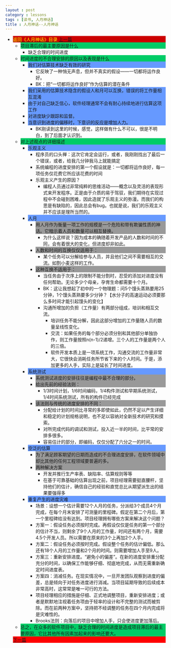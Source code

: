 ```yaml
---
layout : post
category : lessons
tags : [读书, 人月神话]
title : 人月神话--人月神话
---
```



<div><ul>
	<li><div style="background-color:#cc0000;">
<a href="/lessons/2013/01/30/man-month-read00/" title="返回《人月神话》目录"><font color="#FFFF00" >返回《人月神话》目录</font></a>
<a href="/lessons/2013/01/30/man-month-read01/" title="上一篇">上一篇</a></div>
	<ul>
	<li><div style="background-color:#00cc66;">项目滞后的最主要原因是什么</div>
		<ul>
	<li><div>缺乏合理的时间进度</div></li></ul></li>
	<li><div style="background-color:#00cc66;">时间进度的不合理安排的原因以及表现是什么</div>
		<ul>
	<li><div style="background-color:#6699ff;">我们对估算技术缺乏有效的研究</div>
		<ul>
	<li><div>它反映了一种悄无声息，但并不真实的假设——一切都将运作良好。</div></li>
	<li><div>BK：把“一切都将运作良好”作为估算的潜在条件</div></li></ul></li>
	<li><div style="background-color:#6699ff;">我们采用的估算技术隐含的假设人和月可以互换，错误的将工作量相互混淆</div></li>
	<li><div style="background-color:#6699ff;">由于对自己缺乏信心，软件经理通常不会有耐心持续地进行估算这项工作</div></li>
	<li><div style="background-color:#6699ff;">对进度缺少跟踪和监督。</div></li>
	<li><div style="background-color:#6699ff;">当意识到进度的偏移时，下意识的反应是增加人力。</div>
		<ul>
	<li><div>BK刚读到这里的时候，感觉，这样做有什么不可以，很是不明白，到了后面才认识到。</div></li></ul></li></ul></li>
	<li><div style="background-color:#00cc66;">对上述观点的详细描述</div>
		<ul>
	<li><div style="background-color:#6699ff;">乐观主义</div>
		<ul>
	<li><div>程序员的口头禅：这次它肯定会运行，或者，我刚刚找出了最后一个错误，或者，给我几分钟我马上就能搞定</div></li>
	<li><div>系统编程的进度安排的第一个假设就是：一切都将运作良好，每一项任务仅花费它所应该花费的时间</div></li>
	<li><div>乐观主义产生的原因？</div>
		<ul>
	<li><div>编程人员通过非常纯粹的思维活动——概念以及灵活的表现形式来开发程序。正是由于介质的易于驾驭，我们期待在实现过程中不会碰到困难，因此造就了乐观主义的弥漫。而我们的构思是有缺陷的，因此总会有bug。也就是说，我们的乐观主义并不应该是理所当然的。</div></li></ul></li></ul></li>
	<li><div style="background-color:#6699ff;">人月</div>
		<ul>
	<li><div style="background-color:#999999;">用人月作为衡量一项工作的规模是一个危险和带有欺骗性质的神话。它暗示着人员和数量可以相互替换。</div>
		<ul>
	<li><div>为什么这样说？因为成本的确随着开发产品的人数和时间的不同，会有着很大的变化，但进度却非如此。</div></li></ul></li>
	<li><div style="background-color:#999999;">人数和时间的互换仅仅适用于：</div>
		<ul>
	<li><div>某个任务可以分解给参与人员，并且他们之间不需要相互的交流。如割小麦这样的工作。</div></li></ul></li>
	<li><div style="background-color:#999999;">这种互换不适用于：</div>
		<ul>
	<li><div>当任务由于次序上的限制不能分割时，忍受的添加对进度没有任何帮助。无论多少个母亲，孕育生命都需要十个月。</div></li>
	<li><div>BK：这让我想起了初中的一个物理题：问5个馒头蒸熟要用25分钟，1个馒头蒸熟要多少分钟？【水分子的高速运动必须要那么多时间才能引起馒头的变化】</div></li>
	<li><div>沟通所增加的负担（工作量）有两部分组成，培训和相互交流。</div>
		<ul>
	<li><div>培训任务不能分解，因此这部分增加的工作量随人员的数量呈线性变化。</div></li>
	<li><div>交流：如果任务的每个部分必须分别和其他部分单独协作，则工作量按照n(n-1)/2递增。三个人的工作量是两个人的三倍。</div></li>
	<li><div>软件开发本质上是一项系统工作，沟通交流的工作量非常大，它很快会消耗任务所节省下来的个人时间。于是，添加更多的人手，实际上是延长了时间进度。</div></li></ul></li></ul></li></ul></li>
	<li><div style="background-color:#6699ff;">系统测试</div>
		<ul>
	<li><div style="background-color:#999999;">系统测试进度的安排往往是编程中最不合理的部分。</div></li>
	<li><div style="background-color:#999999;">给出先前的经验法则：</div>
		<ul>
	<li><div>1/3时间计划，1/6时间编码，1/4构件测试和早期系统测试，1/4时间系统测试，所有的构件已经完成</div></li></ul></li>
	<li><div style="background-color:#999999;">该法则与传统的进度安排的不同：</div>
		<ul>
	<li><div>分配给计划的时间比寻常的多即使如此，仍然不足以产生详细和稳定的计划规格说明，也不足以容纳对全新技术的研究和摸索。</div></li>
	<li><div>对所完成代码的调试和测试，投入近一半的时间，比平常的安排多很多。</div></li>
	<li><div>容易估计的部分，即编码，仅仅分配了六分之一的时间。</div></li></ul></li></ul></li>
	<li><div style="background-color:#6699ff;">空泛的估算</div>
		<ul>
	<li><div style="background-color:#999999;">为了满足顾客期望的日期而造成的不合理进度安排，在软件领域中却比其他的任何工程领域要普遍的多。</div></li>
	<li><div style="background-color:#999999;">两种解决方案</div>
		<ul>
	<li><div>开发并推行生产率表、缺陷率、估算规则等等</div></li>
	<li><div>在基于可靠基础的估算出现之前，项目经理需要挺直腰杆，坚持他们的估计，确信自己的经验和直觉总比从期望派生出的结果要强得多</div></li></ul></li></ul></li>
	<li><div style="background-color:#6699ff;">重复产生的进度灾难</div>
		<ul>
	<li><div>场景：设想一个估计需要12个人月的任务，分派给3个成员4个月完成，在每个月末安排了可测量的里程碑。假定在第二个月后，第一个里程碑给没有达到。项目经理拥有哪些方案来解决这个问题？</div></li>
	<li><div>方案一：假设任务必须按时完成。再假设仅仅是任务的第一个部分的估计不当，则剩余了9个人月的工作量，时间还有两个月，需要4.5个开发人员。所以需要在原来的3个上再加2个人手。</div></li>
	<li><div>方案二：假设任务必须按时完成。假设整个任务的估计偏低。那么还有18个人月的工作量和2个月的时间。则需要增加人手至9人。</div></li>
	<li><div>方案三：重新安排进度。“避免小的偏差”。在新的进度安排重分配充分的时间，以确保工作能够仔细、彻底地完成，从而无需重新确定时间进度表。</div></li>
	<li><div>方案四：消减任务。在现实情况中，一旦开发团队观察到进度的偏差，总是倾向于对任务进度进行消减。当项目延期导致的后续成本非常高时，这常常是唯一可行的方法。</div></li>
	<li><div>项目经理相应的措施是仔细、正式地调整项目，重新安排进度；或者是默默地注视着任务项由于轻率的设计和不完整的测试而被剪除。而在前两种方案中，坚持把不经调整的任务在四个月内完成将是灾难性的。</div></li>
	<li><div>Brooks法则：向落后的项目中增加人手，只会使进度更加落后。</div></li></ul></li></ul></li>
	<li><div style="background-color:#00cc66;">总之，在众多的软件项目中，缺乏合理的时间进度是造成项目滞后的最主要原因，它比其他所有因素加起来的影响还要大。</div></li></ul>
	<div style="background-color:#ff0000;"><a href="/lessons/2013/03/11/man-month-read03/" title="下一篇">下一篇</a></div>
</li></ul></div>